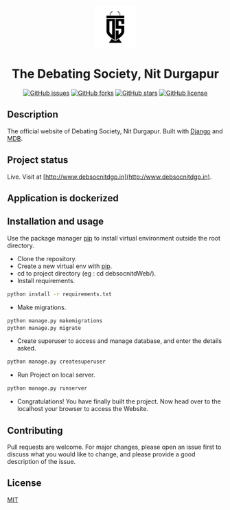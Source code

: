<p align="center">
  <a href="http://debsocnitd.herokuapp.com">
    <img alt="logo" src="sitewebapp/static/debsoclogo.png" width="100" />
  </a>
</p>
<h1 align="center">
  The Debating Society, Nit Durgapur
</h1>

<p align="center">
<a href="https://github.com/rishav4101/debsocnitdWeb/issues"><img alt="GitHub issues" src="https://img.shields.io/github/issues/rishav4101/debsocnitdWeb"></a>
<a href="https://github.com/rishav4101/debsocnitdWeb/network"><img alt="GitHub forks" src="https://img.shields.io/github/forks/rishav4101/debsocnitdWeb"></a>
<a href="https://github.com/rishav4101/debsocnitdWeb/stargazers"><img alt="GitHub stars" src="https://img.shields.io/github/stars/rishav4101/debsocnitdWeb"></a>
<a href="https://github.com/rishav4101/debsocnitdWeb/blob/master/LICENSE"><img alt="GitHub license" src="https://img.shields.io/github/license/rishav4101/debsocnitdWeb"></a>
</p>

## Description

The official website of Debating Society, Nit Durgapur. Built with [Django](https://www.djangoproject.com/) and [MDB](https://mdbootstrap.com/).

## Project status

Live. Visit at [http://www.debsocnitdgp.in](http://www.debsocnitdgp.in).

## Application is dockerized

## Installation and usage

Use the package manager [pip](https://pip.pypa.io/en/stable/) to install virtual environment outside the root directory.

- Clone the repository.
- Create a new virtual env with [pip](https://pip.pypa.io/en/stable/).
- cd to project directory (eg : cd debsocnitdWeb/).
- Install requirements.

```bash
python install -r requirements.txt
```

- Make migrations.

```bash
python manage.py makemigrations
python manage.py migrate
```

- Create superuser to access and manage database, and enter the details asked.

```bash
python manage.py createsuperuser
```

- Run Project on local server.

```bash
python manage.py runserver
```

- Congratulations! You have finally built the project. Now head over to the localhost your browser to access the Website.

## Contributing

Pull requests are welcome. For major changes, please open an issue first to discuss what you would like to change, and please provide a good description of the issue.

## License

[MIT](./LICENSE)
